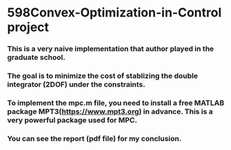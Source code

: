 # 598Convex-Optimization-in-Control project

### This is a very naive implementation that author played in the graduate school.
### The goal is to minimize the cost of stablizing the double integrator (2DOF) under the constraints. 
### To implement the mpc.m file, you need to install a free MATLAB package MPT3(https://www.mpt3.org) in advance. This is a very powerful package used for MPC. 
### You can see the report (pdf file) for my conclusion. 
